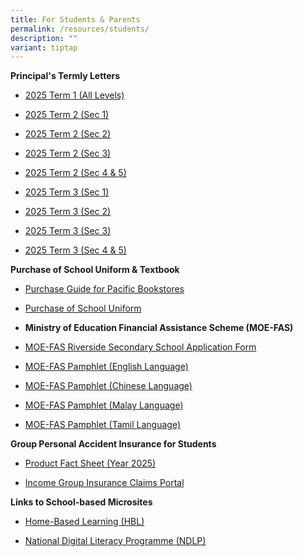```yaml
---
title: For Students & Parents
permalink: /resources/students/
description: ""
variant: tiptap
---
```

<p><strong>Principal's Termly Letters</strong>
</p>
<ul data-tight="true" class="tight">
<li>
<p><a href="/files/2025 Termly Letters/Principal_s_Letter_Term_1.pdf" rel="noopener nofollow" target="_blank">2025 Term 1 (All Levels)</a>
</p>
</li>
<li>
<p><a href="/files/2025 Termly Letters/Principal_s_Letter_Term_2__S1_.pdf" rel="noopener nofollow" target="_blank">2025 Term 2 (Sec 1)</a>
</p>
</li>
<li>
<p><a href="/files/2025 Termly Letters/Principal_s_Letter_Term_2__S2_.pdf" rel="noopener nofollow" target="_blank">2025 Term 2 (Sec 2)</a>
</p>
</li>
<li>
<p><a href="/files/2025 Termly Letters/Principal_s_Letter_Term_2__S3_.pdf" rel="noopener nofollow" target="_blank">2025 Term 2 (Sec 3)</a>
</p>
</li>
<li>
<p><a href="/files/2025 Termly Letters/Principal_s_Letter_Term_2__S4_5_.pdf" rel="noopener nofollow" target="_blank">2025 Term 2 (Sec 4 &amp; 5)</a>
</p>
</li>
<li>
<p><a href="/files/2025 Termly Letters/Principal_s_letter_Term_3__S1_.pdf" rel="noopener nofollow" target="_blank">2025 Term 3 (Sec 1)</a>
</p>
</li>
<li>
<p><a href="/files/2025 Termly Letters/Principal_s_letter_Term_3__S2_.pdf" rel="noopener nofollow" target="_blank">2025 Term 3 (Sec 2)</a>
</p>
</li>
<li>
<p><a href="/files/2025 Termly Letters/Principal_s_letter_Term_3__S3_.pdf" rel="noopener nofollow" target="_blank">2025 Term 3 (Sec 3)</a>
</p>
</li>
<li>
<p><a href="/files/2025 Termly Letters/Principal_s_letter_Term_3__S4_5_.pdf" rel="noopener nofollow" target="_blank">2025 Term 3 (Sec 4 &amp; 5)</a>
</p>
</li>
</ul>
<p><strong>Purchase of School Uniform &amp; Textbook</strong>
</p>
<ul data-tight="true" class="tight">
<li>
<p><a href="/files/Purchase_Guide_for_Pacific_Bookstores.pdf" rel="noopener nofollow" target="_blank">Purchase Guide for Pacific Bookstores</a>
</p>
</li>
<li>
<p><a href="/files/Purchase_of_School_Uniform.pdf" rel="noopener nofollow" target="_blank">Purchase of School Uniform</a>
</p>
<p></p>
</li>
<li>
<p><strong>Ministry of Education Financial Assistance Scheme (MOE-FAS)</strong>
</p>
</li>
<li>
<p><a href="/files/2024%20moe%20fas%20application%20form-riversidess.pdf" rel="noopener noreferrer nofollow" target="_blank">MOE-FAS Riverside Secondary School Application Form</a>
</p>
</li>
<li>
<p><a href="/files/document4a_moe%20fas%20pamphet%20el.pdf" rel="noopener noreferrer nofollow" target="_blank">MOE-FAS Pamphlet (English Language)</a>
</p>
</li>
<li>
<p><a href="/files/moe%20fas%20-%20chinese%20language.pdf" rel="noopener noreferrer nofollow" target="_blank">MOE-FAS Pamphlet (Chinese Language)</a>
</p>
</li>
<li>
<p><a href="/files/document4c_moe%20fas%20pamphet%20ml.pdf" rel="noopener noreferrer nofollow" target="_blank">MOE-FAS Pamphlet (Malay Language)</a>
</p>
</li>
<li>
<p><a href="/files/document4d_moe%20fas%20pamphet%20tl.pdf" rel="noopener noreferrer nofollow" target="_blank">MOE-FAS Pamphlet (Tamil Language)</a>
</p>
</li>
</ul>
<p><strong>Group Personal Accident Insurance for Students</strong>
</p>
<ul data-tight="true" class="tight">
<li>
<p><a href="/files/Product_Fact_Sheet_Year_2024.pdf" rel="noopener noreferrer nofollow" target="_blank">Product Fact Sheet (Year 2025)</a>
</p>
</li>
<li>
<p><a href="https://studentgpa.incomegroupins.com.sg" rel="noopener noreferrer nofollow" target="_blank">Income Group Insurance Claims Portal</a>
</p>
</li>
</ul>
<p><strong>Links to School-based Microsites</strong>
</p>
<ul data-tight="true" class="tight">
<li>
<p><a href="https://for.edu.sg/rsshbl2024" rel="noopener noreferrer nofollow" target="_blank">Home-Based Learning (HBL)</a>
</p>
</li>
<li>
<p><a href="http://for.edu.sg/rssndlp" rel="noopener noreferrer nofollow" target="_blank">National Digital Literacy Programme (NDLP)</a>
</p>
</li>
</ul>
<p></p>
